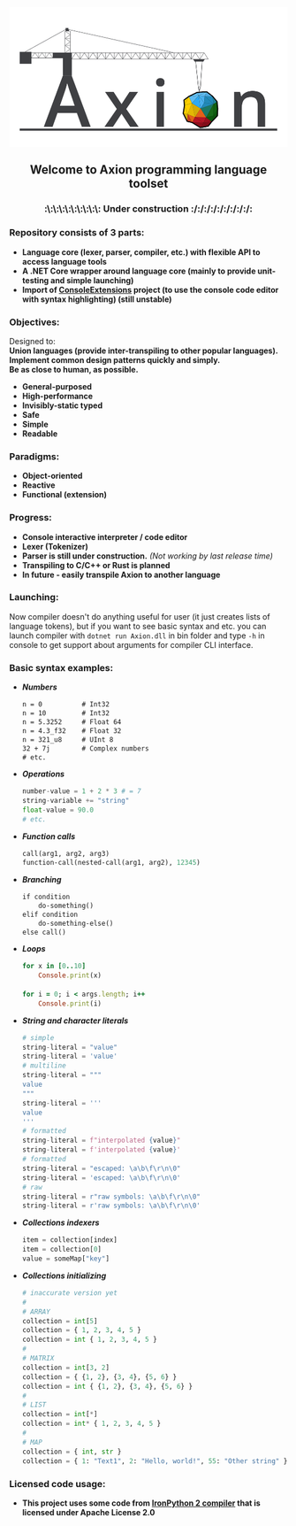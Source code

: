<img align="center" src="Other/Graphics/Axion_Mini.png" />

<h2 align="center">Welcome to Axion programming language toolset</h2>
<h3 align="center">:\:\:\:\:\:\:\:\:\: Under construction :/:/:/:/:/:/:/:/:/:</h3>

### Repository consists of 3 parts:

- **Language core (lexer, parser, compiler, etc.) with flexible API to access language tools**
- **A .NET Core wrapper around language core (mainly to provide unit-testing and simple launching)**
- **Import of [ConsoleExtensions](https://github.com/F1uctus/ConsoleExtensions) project (to use the console code editor with syntax highlighting) (still unstable)**

### Objectives:

Designed to: <br/>
**Union languages (provide inter-transpiling to other popular languages).** <br/>
**Implement common design patterns quickly and simply.** <br/>
**Be as close to human, as possible.**

- **General-purposed**
- **High-performance**
- **Invisibly-static typed**
- **Safe**
- **Simple**
- **Readable**

### Paradigms:

- **Object-oriented**
- **Reactive**
- **Functional (extension)**

### Progress:

- **Console interactive interpreter / code editor**
- **Lexer (Tokenizer)**
- **Parser is still under construction.**
	*(Not working by last release time)*
- **Transpiling to C/C++ or Rust is planned**
- **In future - easily transpile Axion to another language**

### Launching:

Now compiler doesn't do anything useful for user
(it just creates lists of language tokens),
but if you want to see basic syntax and etc.
you can launch compiler with `dotnet run Axion.dll`
in bin folder and type `-h` in console to get support
about arguments for compiler CLI interface.
	
### Basic syntax examples:

- ***Numbers***
	```crystal
	n = 0          # Int32
	n = 10         # Int32
	n = 5.3252     # Float 64
	n = 4.3_f32    # Float 32
	n = 321_u8     # UInt 8
	32 + 7j        # Complex numbers
	# etc.
	```

- ***Operations***
	```python
	number-value = 1 + 2 * 3 # = 7
	string-variable += "string"
	float-value = 90.0
	# etc.
	```
- ***Function calls***
	```clojure
	call(arg1, arg2, arg3)
	function-call(nested-call(arg1, arg2), 12345)
	```
- ***Branching***
	```
	if condition
		do-something()
	elif condition
		do-something-else()
	else call()
	```
- ***Loops***
    ```rb
    for x in [0..10]
        Console.print(x)

    for i = 0; i < args.length; i++
        Console.print(i)
    ```

- ***String and character literals***
	```python
	# simple
	string-literal = "value"
	string-literal = 'value'
	# multiline
	string-literal = """
	value
	"""
	string-literal = '''
	value
	'''
	# formatted
	string-literal = f"interpolated {value}"
	string-literal = f'interpolated {value}'
	# formatted
	string-literal = "escaped: \a\b\f\r\n\0"
	string-literal = 'escaped: \a\b\f\r\n\0'
	# raw
	string-literal = r"raw symbols: \a\b\f\r\n\0"
	string-literal = r'raw symbols: \a\b\f\r\n\0'
	```
- ***Collections indexers***
	```python
	item = collection[index]
	item = collection[0]
	value = someMap["key"]
	```
- ***Collections initializing***
	```python
	# inaccurate version yet
	#
	# ARRAY
	collection = int[5]
	collection = { 1, 2, 3, 4, 5 }
	collection = int { 1, 2, 3, 4, 5 }
	#
	# MATRIX
	collection = int[3, 2]
	collection = { {1, 2}, {3, 4}, {5, 6} }
	collection = int { {1, 2}, {3, 4}, {5, 6} }
	#
	# LIST
	collection = int[*]
	collection = int* { 1, 2, 3, 4, 5 }
	#
	# MAP
	collection = { int, str }
	collection = { 1: "Text1", 2: "Hello, world!", 55: "Other string" }
	```

### Licensed code usage:

- **This project uses some code from [IronPython 2 compiler](https://github.com/IronLanguages/ironpython2)
   that is licensed under Apache License 2.0**
